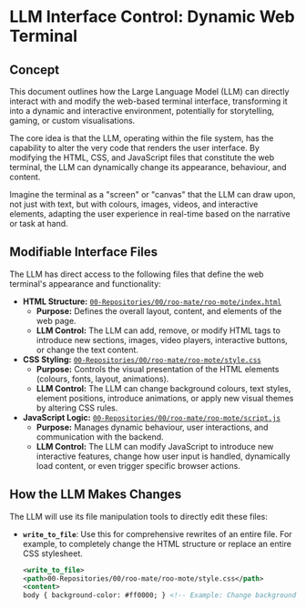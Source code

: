 # LLM Interface Control: Dynamic Web Terminal

## Concept

This document outlines how the Large Language Model (LLM) can directly interact with and modify the web-based terminal interface, transforming it into a dynamic and interactive environment, potentially for storytelling, gaming, or custom visualisations.

The core idea is that the LLM, operating within the file system, has the capability to alter the very code that renders the user interface. By modifying the HTML, CSS, and JavaScript files that constitute the web terminal, the LLM can dynamically change its appearance, behaviour, and content.

Imagine the terminal as a "screen" or "canvas" that the LLM can draw upon, not just with text, but with colours, images, videos, and interactive elements, adapting the user experience in real-time based on the narrative or task at hand.

## Modifiable Interface Files

The LLM has direct access to the following files that define the web terminal's appearance and functionality:

*   **HTML Structure:** [`00-Repositories/00/roo-mate/roo-mote/index.html`](00-Repositories/00/roo-mate/roo-mote/index.html)
    *   **Purpose:** Defines the overall layout, content, and elements of the web page.
    *   **LLM Control:** The LLM can add, remove, or modify HTML tags to introduce new sections, images, video players, interactive buttons, or change the text content.
*   **CSS Styling:** [`00-Repositories/00/roo-mate/roo-mote/style.css`](00-Repositories/00/roo-mate/roo-mote/style.css)
    *   **Purpose:** Controls the visual presentation of the HTML elements (colours, fonts, layout, animations).
    *   **LLM Control:** The LLM can change background colours, text styles, element positions, introduce animations, or apply new visual themes by altering CSS rules.
*   **JavaScript Logic:** [`00-Repositories/00/roo-mate/roo-mote/script.js`](00-Repositories/00/roo-mate/roo-mote/script.js)
    *   **Purpose:** Manages dynamic behaviour, user interactions, and communication with the backend.
    *   **LLM Control:** The LLM can modify JavaScript to introduce new interactive features, change how user input is handled, dynamically load content, or even trigger specific browser actions.

## How the LLM Makes Changes

The LLM will use its file manipulation tools to directly edit these files:

*   **`write_to_file`**: Use this for comprehensive rewrites of an entire file. For example, to completely change the HTML structure or replace an entire CSS stylesheet.
    ```xml
    <write_to_file>
    <path>00-Repositories/00/roo-mate/roo-mote/style.css</path>
    <content>
    body { background-color: #ff0000; } <!-- Example: Change background to red -->
    